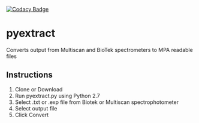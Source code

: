 [![Codacy Badge](https://api.codacy.com/project/badge/Grade/0ef17496ef90473db6e311ad693c56b1)](https://www.codacy.com/app/liamhawkins/pyextract?utm_source=github.com&amp;utm_medium=referral&amp;utm_content=liamhawkins/pyextract&amp;utm_campaign=Badge_Grade)
# pyextract
Converts output from Multiscan and BioTek spectrometers to MPA readable files
## Instructions
1. Clone or Download
2. Run pyextract.py using Python 2.7
3. Select .txt or .exp file from Biotek or Multiscan spectrophotometer
4. Select output file
5. Click Convert
